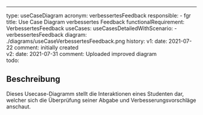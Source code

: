 ---
type: useCaseDiagram
acronym: verbessertesFeedback
responsible: 
    - fgr
title: Use Case Diagram verbessertes Feedback
functionalRequirement: VerbessertesFeedback
useCases:
useCasesDetailedWithScenario:
    -  verbessertesFeedback
diagram: ./diagrams/useCaseVerbessertesFeedback.png
history:
    v1:
        date: 2021-07-22
        comment: initially created       
    v2:
        date: 2021-07-31
        comment: Uploaded improved diagram   
todo: 

## Beschreibung

Dieses Usecase-Diagramm stellt die Interaktionen eines Studenten dar, welcher sich die Überprüfung seiner Abgabe und Verbesserungsvorschläge anschaut.




